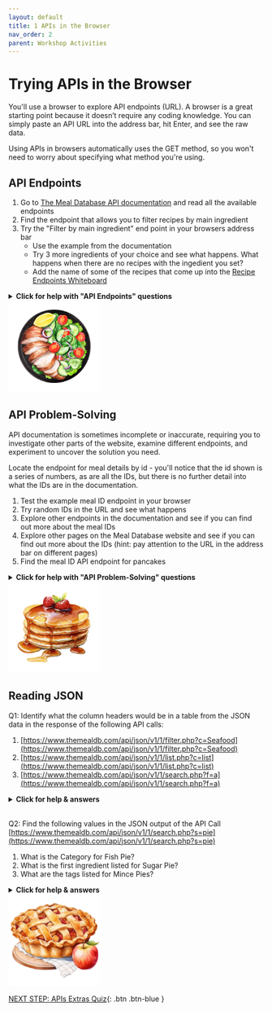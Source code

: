```yaml
---
layout: default
title: 1 APIs in the Browser
nav_order: 2
parent: Workshop Activities
---
```

# Trying APIs in the Browser
You'll use a browser to explore API endpoints (URL). A browser is a great starting point because it doesn’t require any coding knowledge. You can simply paste an API URL into the address bar, hit Enter, and see the raw data. 

Using APIs in browsers automatically uses the GET method, so you won't need to worry about specifying what method you're using.

## API Endpoints
1. Go to [The Meal Database API documentation](https://www.themealdb.com/api.php) and read all the available endpoints
2. Find the endpoint that allows you to filter recipes by main ingredient
3. Try the "Filter by main ingredient" end point in your browsers address bar
    * Use the example from the documentation
    * Try 3 more ingredients of your choice and see what happens. What happens when there are no recipes with the ingedient you set?
    * Add the name of some of the recipes that come up into the [Recipe Endpoints Whiteboard](https://www.canva.com/design/DAGzXJAhQ_Q/KrDhketfmSFb9-bA7rbvmA/view?utm_content=DAGzXJAhQ_Q&utm_campaign=designshare&utm_medium=link2&utm_source=uniquelinks&utlId=h93ee196ecf)

<details>
  <summary><b>Click for help with "API Endpoints" questions</b></summary>
  <br>
  Filter by main ingredient
  
  <pre><code>
  www.themealdb.com/api/json/v1/1/filter.php?i=chicken_breast
  </code></pre>

  Change words after "i=" for different ingredient filters<br>
  NOTE: spaces wont work, so use and underscore instead

  <pre><code>
  www.themealdb.com/api/json/v1/1/filter.php?i=egg <br>
  www.themealdb.com/api/json/v1/1/filter.php?i=banana <br>
  www.themealdb.com/api/json/v1/1/filter.php?i=brown_sugar
  </pre></code>


</details>

<img src="images\1-chicken-breast.png" style="width:180px;" alt="image description">

## API Problem-Solving
API documentation is sometimes incomplete or inaccurate, requiring you to investigate other parts of the website, examine different endpoints, and experiment to uncover the solution you need.

Locate the endpoint for meal details by id - you'll notice that the id shown is a series of numbers, as are all the IDs, but there is no further detail into what the IDs are in the documentation.

1. Test the example meal ID endpoint in your browser
2. Try random IDs in the URL and see what happens
3. Explore other endpoints in the documentation and see if you can find out more about the meal IDs
4. Explore other pages on the Meal Database website and see if you can find out more about the IDs (hint: pay attention to the URL in the address bar on different pages)
5. Find the meal ID API endpoint for pancakes

<details>
  <summary><b>Click for help with "API Problem-Solving" questions</b></summary>
  <br>
  Meal ID endpoint and example

  <pre><code>www.themealdb.com/api/json/v1/1/lookup.php?i=52772</pre></code>

Several endpoints will return JSON with a field called idMeal, this is the same ID that can be used in the query for the meal by ID endpoint. For example, the following API call shows the JSON result for the "list by first letter" endpoint:

<br><img src="images\1-id-json-example.png" style="width:70%;" alt="image description"><br>
 
 You can also find ids by browsing recipes on the the website pages. You can see the the meal ID is in the URL for each recipe.

 <br><img src="images\1-id-webpage-example.png" style="width:70%;" alt="image description"><br>

 NOTE: Neither of these examples are consistent for all APIs. They are good examples of exploring an application to discover things about a specific API.
</details>

<img src="images\1-pancakes.png" style="width:180px;" alt="image description">

## Reading JSON
Q1: Identify what the column headers would be in a table from the JSON data in the response of the following API calls:
1. [https://www.themealdb.com/api/json/v1/1/filter.php?c=Seafood](https://www.themealdb.com/api/json/v1/1/filter.php?c=Seafood)
2. [https://www.themealdb.com/api/json/v1/1/list.php?c=list](https://www.themealdb.com/api/json/v1/1/list.php?c=list)
3. [https://www.themealdb.com/api/json/v1/1/search.php?f=a](https://www.themealdb.com/api/json/v1/1/search.php?f=a)

<details>
  <summary><b>Click for help & answers</b></summary>
Identify what the column headers would be in a table from the JSON data in the response of the following API calls:
<br>

1. strMeal, strMealThumb, idMeal

<br>

<img src="images\1-json-headers.png" style="width:100%;" alt="image description">

<br>

2. strCategory

<br>

<img src="images\1-json-headers2.png" style="width:50%;" alt="image description">

<br>

3. 'idMeal', 'strMeal', 'strMealAlternate', 'strCategory', 'strArea', 'strInstructions', 'strMealThumb', 'strTags', 'strYoutube', 'strIngredient1', 'strIngredient2', 'strIngredient3', 'strIngredient4', 'strIngredient5', 'strIngredient6', 'strIngredient7', 'strIngredient8', 'strIngredient9', 'strIngredient10', 'strIngredient11', 'strIngredient12', 'strIngredient13', 'strIngredient14', 'strIngredient15', 'strIngredient16', 'strIngredient17', 'strIngredient18', 'strIngredient19', 'strIngredient20', 'strMeasure1', 'strMeasure2', 'strMeasure3', 'strMeasure4', 'strMeasure5', 'strMeasure6', 'strMeasure7', 'strMeasure8', 'strMeasure9', 'strMeasure10', 'strMeasure11', 'strMeasure12', 'strMeasure13', 'strMeasure14', 'strMeasure15', 'strMeasure16', 'strMeasure17', 'strMeasure18', 'strMeasure19', 'strMeasure20', 'strSource', 'strImageSource', 'strCreativeCommonsConfirmed', 'dateModified'

<br>

<img src="images\1-json-headers3.png" style="width:70%;" alt="image description">

</details>

<br>

Q2: Find the following values in the JSON output of the API Call [https://www.themealdb.com/api/json/v1/1/search.php?s=pie](https://www.themealdb.com/api/json/v1/1/search.php?s=pie)

1. What is the Category for Fish Pie?
2. What is the first ingredient listed for Sugar Pie?
3. What are the tags listed for Mince Pies?

<details>
  <summary><b>Click for help & answers</b></summary>

    1. What is the Category for Fish Pie?
        answer: Seafood

<br><img src="images\1-read-json.png" style="width:50%;" alt="image description"><br>

    2. What is the first ingredient listed for Sugar Pie?
        answer: Brown Sugar

<br><img src="images\1-read-json2.png" style="width:70%;" alt="image description"><br>

    3. What are the tags listed for Mince Pies?
        answer: Christmas

<br><img src="images\1-read-json3.png" style="width:50%;" alt="image description"><br>

</details>

<img src="images\1-pie.png" style="width:180px;" alt="image description">



[NEXT STEP: APIs Extras Quiz](2-api-extras-quiz.html){: .btn .btn-blue }
